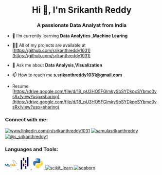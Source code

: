<h1 align="center">Hi 👋, I'm Srikanth Reddy</h1>
<h3 align="center">A passionate Data Analyst from India</h3>

- 🌱 I’m currently learning **Data Analytics ,Machine Learing**

- 👨‍💻 All of my projects are available at [https://github.com/srikanthreddy1031](https://github.com/srikanthreddy1031)

- 💬 Ask me about **Data Analysis,Visualization**

- 📫 How to reach me **s.srikanthreddy1031@gmail.com**

- Resume [https://drive.google.com/file/d/18_pU3HO5FGlmkySbSYDkpcSYbmc0vsRx/view?usp=sharing](https://drive.google.com/file/d/18_pU3HO5FGlmkySbSYDkpcSYbmc0vsRx/view?usp=sharing)

<h3 align="left">Connect with me:</h3>
<p align="left">
<a href="https:www.linkedin.com/in/srikanth-reddy-9216a4253" target="blank"><img align="center" src="https://raw.githubusercontent.com/rahuldkjain/github-profile-readme-generator/master/src/images/icons/Social/linked-in-alt.svg" alt="www.linkedin.com/in/srikanthreddy1031" height="30" width="40" /></a>
<a href="https://kaggle.com/samulasrikanthreddy" target="blank"><img align="center" src="https://raw.githubusercontent.com/rahuldkjain/github-profile-readme-generator/master/src/images/icons/Social/kaggle.svg" alt="samulasrikanthreddy" height="30" width="40" /></a>
<a href="https://www.hackerrank.com/s_srikanthreddy1" target="blank"><img align="center" src="https://raw.githubusercontent.com/rahuldkjain/github-profile-readme-generator/master/src/images/icons/Social/hackerrank.svg" alt="@s_srikanthreddy1" height="30" width="40" /></a>
</p>

<h3 align="left">Languages and Tools:</h3>
<p align="left"> <a href="https://www.mysql.com/" target="_blank" rel="noreferrer"> <img src="https://raw.githubusercontent.com/devicons/devicon/master/icons/mysql/mysql-original-wordmark.svg" alt="mysql" width="40" height="40"/> </a> <a href="https://pandas.pydata.org/" target="_blank" rel="noreferrer"> <img src="https://raw.githubusercontent.com/devicons/devicon/2ae2a900d2f041da66e950e4d48052658d850630/icons/pandas/pandas-original.svg" alt="pandas" width="40" height="40"/> </a> <a href="https://www.python.org" target="_blank" rel="noreferrer"> <img src="https://raw.githubusercontent.com/devicons/devicon/master/icons/python/python-original.svg" alt="python" width="40" height="40"/> </a> <a href="https://scikit-learn.org/" target="_blank" rel="noreferrer"> <img src="https://upload.wikimedia.org/wikipedia/commons/0/05/Scikit_learn_logo_small.svg" alt="scikit_learn" width="40" height="40"/> </a> <a href="https://seaborn.pydata.org/" target="_blank" rel="noreferrer"> <img src="https://seaborn.pydata.org/_images/logo-mark-lightbg.svg" alt="seaborn" width="40" height="40"/> </a> </p>

